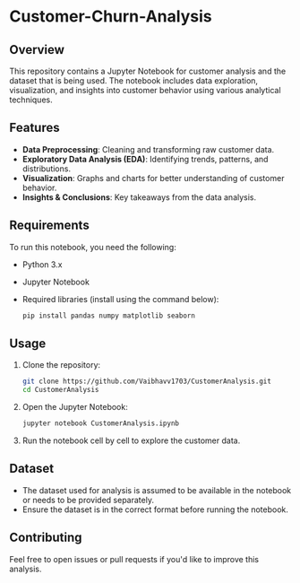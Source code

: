 # Customer-Churn-Analysis
## Overview
This repository contains a Jupyter Notebook for customer analysis and the dataset that is being used. The notebook includes data exploration, visualization, and insights into customer behavior using various analytical techniques.

## Features
- **Data Preprocessing**: Cleaning and transforming raw customer data.
- **Exploratory Data Analysis (EDA)**: Identifying trends, patterns, and distributions.
- **Visualization**: Graphs and charts for better understanding of customer behavior.
- **Insights & Conclusions**: Key takeaways from the data analysis.

## Requirements
To run this notebook, you need the following:
- Python 3.x
- Jupyter Notebook
- Required libraries (install using the command below):

  ```bash
  pip install pandas numpy matplotlib seaborn
  ```

## Usage
1. Clone the repository:
      ```bash
      git clone https://github.com/Vaibhavv1703/CustomerAnalysis.git
      cd CustomerAnalysis
      ```
2. Open the Jupyter Notebook:
      ```bash
      jupyter notebook CustomerAnalysis.ipynb
      ```
3. Run the notebook cell by cell to explore the customer data.

## Dataset
- The dataset used for analysis is assumed to be available in the notebook or needs to be provided separately.
- Ensure the dataset is in the correct format before running the notebook.

## Contributing
Feel free to open issues or pull requests if you'd like to improve this analysis.
